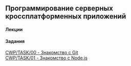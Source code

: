 ## Программирование серверных кроссплатформенных приложений

#### Лекции

#### Задания
[CWP/TASK/00 - Знакомство с Git](https://accetone.github.io/cwp/tasks/00.html)  
[CWP/TASK/01 - Знакомство с Node.js](https://accetone.github.io/cwp/tasks/01.html)  